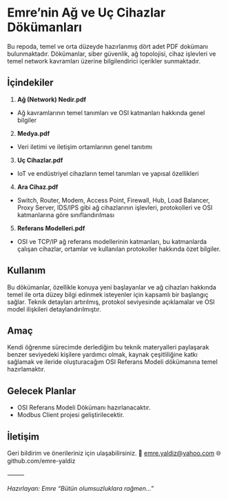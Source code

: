 # Emre’nin Ağ ve Uç Cihazlar Dökümanları

Bu repoda, temel ve orta düzeyde hazırlanmış dört adet PDF dokümanı bulunmaktadır.
Dökümanlar, siber güvenlik, ağ topolojisi, cihaz işlevleri ve temel network kavramları üzerine bilgilendirici içerikler sunmaktadır.

## İçindekiler

1.	**Ağ (Network) Nedir.pdf**
   - Ağ kavramlarının temel tanımları ve OSI katmanları hakkında genel bilgiler
2.	**Medya.pdf**
   - Veri iletimi ve iletişim ortamlarının genel tanıtımı
3.	**Uç Cihazlar.pdf**
   - IoT ve endüstriyel cihazların temel tanımları ve yapısal özellikleri
4.	**Ara Cihaz.pdf**
   - Switch, Router, Modem, Access Point, Firewall, Hub, Load Balancer, Proxy Server, IDS/IPS gibi ağ cihazlarının işlevleri, protokolleri ve OSI katmanlarına göre sınıflandırılması
5.	**Referans Modelleri.pdf**
   - OSI ve TCP/IP ağ referans modellerinin katmanları, bu katmanlarda çalışan cihazlar, ortamlar ve kullanılan protokoller hakkında özet bilgiler.

## Kullanım

Bu dökümanlar, özellikle konuya yeni başlayanlar ve ağ cihazları hakkında temel ile orta düzey bilgi edinmek isteyenler için kapsamlı bir başlangıç sağlar. Teknik detayları artırılmış, protokol seviyesinde açıklamalar ve OSI model ilişkileri detaylandırılmıştır.

## Amaç

Kendi öğrenme sürecimde derlediğim bu teknik materyalleri paylaşarak benzer seviyedeki kişilere yardımcı olmak, kaynak çeşitliliğine katkı sağlamak ve ileride oluşturacağım OSI Referans Modeli dökümanına temel hazırlamaktır.

## Gelecek Planlar
-	OSI Referans Modeli Dökümanı hazırlanacaktır.
-	Modbus Client projesi geliştirilecektir.

## İletişim

Geri bildirim ve önerileriniz için ulaşabilirsiniz.
📧 emre.yaldiz@yahoo.com
🌐 github.com/emre-yaldiz

⸻

*Hazırlayan: Emre*
*“Bütün olumsuzluklara rağmen…”*

